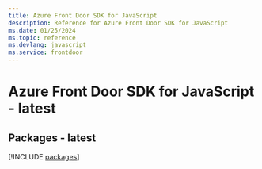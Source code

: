 ```yaml
---
title: Azure Front Door SDK for JavaScript
description: Reference for Azure Front Door SDK for JavaScript
ms.date: 01/25/2024
ms.topic: reference
ms.devlang: javascript
ms.service: frontdoor
---
```

# Azure Front Door SDK for JavaScript - latest
## Packages - latest
[!INCLUDE [packages](front-door-index.md)]